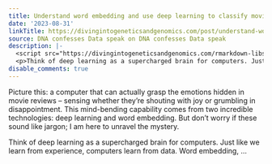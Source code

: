 ```yaml
---
title: Understand word embedding and use deep learning to classify movie reviews
date: '2023-08-31'
linkTitle: https://divingintogeneticsandgenomics.com/post/understand-word-embedding-and-use-deep-learning-to-classify-movie-reviews/
source: DNA confesses Data speak on DNA confesses Data speak
description: |-
  <script src="https://divingintogeneticsandgenomics.com/rmarkdown-libs/header-attrs/header-attrs.js"></script> <p>Picture this: a computer that can actually grasp the emotions hidden in movie reviews – sensing whether they’re shouting with joy or grumbling in disappointment. This mind-bending capability comes from two incredible technologies: deep learning and word embedding. But don’t worry if these sound like jargon; I am here to unravel the mystery.</p>
  <p>Think of deep learning as a supercharged brain for computers. Just like we learn from experience, computers learn from data. Word embedding, ...
disable_comments: true
---
```

<script src="https://divingintogeneticsandgenomics.com/rmarkdown-libs/header-attrs/header-attrs.js"></script> <p>Picture this: a computer that can actually grasp the emotions hidden in movie reviews – sensing whether they’re shouting with joy or grumbling in disappointment. This mind-bending capability comes from two incredible technologies: deep learning and word embedding. But don’t worry if these sound like jargon; I am here to unravel the mystery.</p>
<p>Think of deep learning as a supercharged brain for computers. Just like we learn from experience, computers learn from data. Word embedding, ...
